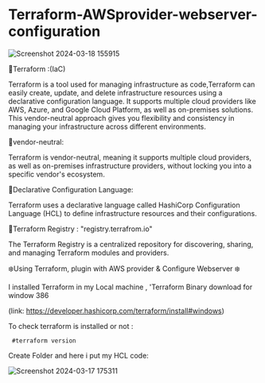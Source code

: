 # Terraform-AWSprovider-webserver-configuration


![Screenshot 2024-03-18 155915](https://github.com/Pratikshinde55/Terraform-AWSprovider-webserver-configuration/assets/145910708/457bebee-36f7-4817-8f79-2677c334bd45)

🌟Terraform :(IaC)

Terraform is a tool used for managing infrastructure as code,Terraform can easily create, update, and delete infrastructure resources using a declarative configuration language. It supports multiple cloud providers like AWS, Azure, and Google Cloud Platform, as well as on-premises solutions. This vendor-neutral approach gives you flexibility and consistency in managing your infrastructure across different environments.

🌟vendor-neutral: 

Terraform is vendor-neutral, meaning it supports multiple cloud providers, as well as on-premises infrastructure providers, without locking you into a specific vendor's ecosystem.

🌟Declarative Configuration Language:

Terraform uses a declarative language called HashiCorp Configuration Language (HCL) to define infrastructure resources and their configurations.


🌟Terraform Registry : "registry.terrafrom.io"

The Terraform Registry is a centralized repository for discovering, sharing, and managing Terraform modules and providers.


❄️Using Terraform, plugin with AWS provider & Configure Webserver ❄️ 

I installed Terraform in my Local machine , 'Terraform Binary download for window 386

(link: https://developer.hashicorp.com/terraform/install#windows)

To check terraform is installed or not :


     #terraform version


Create Folder and here i put my HCL code:

![Screenshot 2024-03-17 175311](https://github.com/Pratikshinde55/Terraform-AWSprovider-webserver-configuration/assets/145910708/9cd9079a-0af4-4743-ab05-74366dc5865f)

